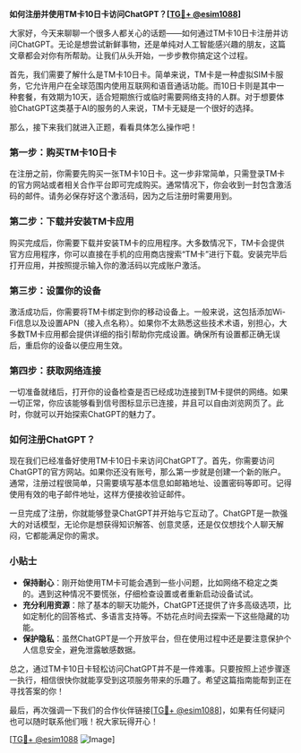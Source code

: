 **如何注册并使用TM卡10日卡访问ChatGPT？[[TG💪+ @esim1088](https://t.me/s/esim1088)]**

大家好，今天来聊聊一个很多人都关心的话题——如何通过TM卡10日卡注册并访问ChatGPT。无论是想尝试新鲜事物，还是单纯对人工智能感兴趣的朋友，这篇文章都会对你有所帮助。让我们从头开始，一步步教你搞定这个过程。

首先，我们需要了解什么是TM卡10日卡。简单来说，TM卡是一种虚拟SIM卡服务，它允许用户在全球范围内使用互联网和语音通话功能。而10日卡则是其中一种套餐，有效期为10天，适合短期旅行或临时需要网络支持的人群。对于想要体验ChatGPT这类基于AI的服务的人来说，TM卡无疑是一个很好的选择。

那么，接下来我们就进入正题，看看具体怎么操作吧！

### 第一步：购买TM卡10日卡

在注册之前，你需要先购买一张TM卡10日卡。这一步非常简单，只需登录TM卡的官方网站或者相关合作平台即可完成购买。通常情况下，你会收到一封包含激活码的邮件。请务必保存好这个激活码，因为之后注册时需要用到。

### 第二步：下载并安装TM卡应用

购买完成后，你需要下载并安装TM卡的应用程序。大多数情况下，TM卡会提供官方应用程序，你可以直接在手机的应用商店搜索“TM卡”进行下载。安装完毕后打开应用，并按照提示输入你的激活码以完成账户激活。

### 第三步：设置你的设备

激活成功后，你需要将TM卡绑定到你的移动设备上。一般来说，这包括添加Wi-Fi信息以及设置APN（接入点名称）。如果你不太熟悉这些技术术语，别担心，大多数TM卡应用都会提供详细的指引帮助你完成设置。确保所有设置都正确无误后，重启你的设备以便应用生效。

### 第四步：获取网络连接

一切准备就绪后，打开你的设备检查是否已经成功连接到TM卡提供的网络。如果一切正常，你应该能够看到信号图标显示已连接，并且可以自由浏览网页了。此时，你就可以开始探索ChatGPT的魅力了。

### 如何注册ChatGPT？

现在我们已经准备好使用TM卡10日卡来访问ChatGPT了。首先，你需要访问ChatGPT的官方网站。如果你还没有账号，那么第一步就是创建一个新的账户。通常，注册过程很简单，只需要填写基本信息如邮箱地址、设置密码等即可。记得使用有效的电子邮件地址，这样方便接收验证邮件。

一旦完成了注册，你就能够登录ChatGPT并开始与它互动了。ChatGPT是一款强大的对话模型，无论你是想获得知识解答、创意灵感，还是仅仅想找个人聊天解闷，它都能满足你的需求。

### 小贴士

- **保持耐心**：刚开始使用TM卡可能会遇到一些小问题，比如网络不稳定之类的。遇到这种情况不要慌张，仔细检查设置或者重新启动设备试试。
- **充分利用资源**：除了基本的聊天功能外，ChatGPT还提供了许多高级选项，比如定制化的回答格式、多语言支持等。不妨花点时间去探索一下这些隐藏的功能。
- **保护隐私**：虽然ChatGPT是一个开放平台，但在使用过程中还是要注意保护个人信息安全，避免泄露敏感数据。

总之，通过TM卡10日卡轻松访问ChatGPT并不是一件难事。只要按照上述步骤逐一执行，相信很快你就能享受到这项服务带来的乐趣了。希望这篇指南能帮到正在寻找答案的你！

最后，再次强调一下我们的合作伙伴链接[[TG💪+ @esim1088](https://t.me/s/esim1088)]，如果有任何疑问也可以随时联系他们哦！祝大家玩得开心！

[[TG💪+ @esim1088](https://t.me/s/esim1088) ![Image](https://i.postimg.cc/4NQfJmqS/Snipaste-2025-05-13-00-14-12.png)]